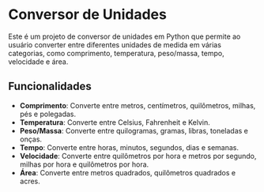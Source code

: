 # Conversor de Unidades

Este é um projeto de conversor de unidades em Python que permite ao usuário converter entre diferentes unidades de medida em várias categorias, como comprimento, temperatura, peso/massa, tempo, velocidade e área.

## Funcionalidades

- **Comprimento**: Converte entre metros, centímetros, quilômetros, milhas, pés e polegadas.
- **Temperatura**: Converte entre Celsius, Fahrenheit e Kelvin.
- **Peso/Massa**: Converte entre quilogramas, gramas, libras, toneladas e onças.
- **Tempo**: Converte entre horas, minutos, segundos, dias e semanas.
- **Velocidade**: Converte entre quilômetros por hora e metros por segundo, milhas por hora e quilômetros por hora.
- **Área**: Converte entre metros quadrados, quilômetros quadrados e acres.
